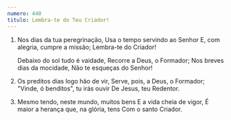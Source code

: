 ```yaml
---
numero: 440
titulo: Lembra-te do Teu Criador!
---
```

1. Nos dias da tua peregrinação,
   Usa o tempo servindo ao Senhor
   E, com alegria, cumpre a missão;
   Lembra-te do Criador!

   Debaixo do sol tudo é vaidade,
   Recorre a Deus, o Formador;
   Nos breves dias da mocidade,
   Não te esqueças do Senhor!

2. Os preditos dias logo hão de vir,
   Serve, pois, a Deus, o Formador;
   "Vinde, ó benditos", tu irás ouvir
   De Jesus, teu Redentor.

3. Mesmo tendo, neste mundo, muitos bens
   E a vida cheia de vigor,
   É maior a herança que, na glória, tens
   Com o santo Criador.
